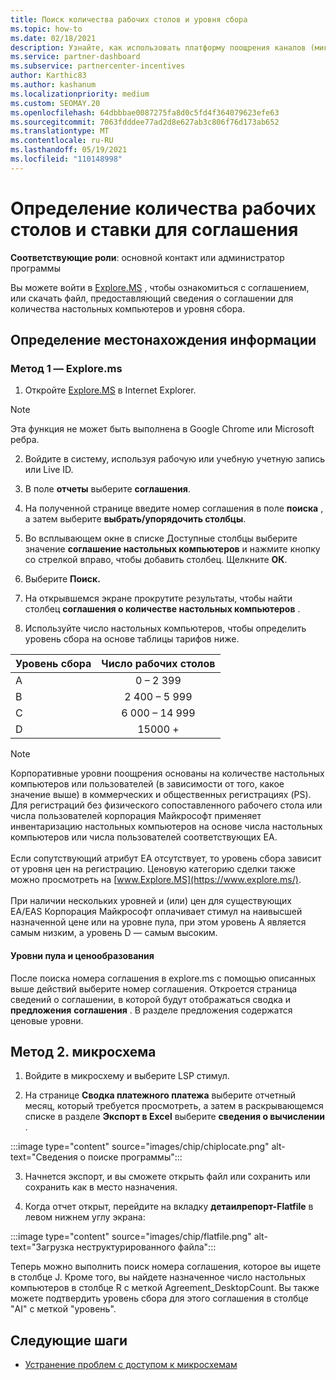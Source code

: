 ```yaml
---
title: Поиск количества рабочих столов и уровня сбора
ms.topic: how-to
ms.date: 02/18/2021
description: Узнайте, как использовать платформу поощрения каналов (микросхемы) для поиска количества настольных компьютеров и сведений об уровне сбора для соглашения.
ms.service: partner-dashboard
ms.subservice: partnercenter-incentives
author: Karthic83
ms.author: kashanum
ms.localizationpriority: medium
ms.custom: SEOMAY.20
ms.openlocfilehash: 64dbbbae0087275fa8d0c5fd4f364079623efe63
ms.sourcegitcommit: 7063fdddee77ad2d8e627ab3c806f76d173ab652
ms.translationtype: MT
ms.contentlocale: ru-RU
ms.lasthandoff: 05/19/2021
ms.locfileid: "110148998"
---
```

# <a name="locate-the-desktop-count-and-fee-level-for-an-agreement"></a>Определение количества рабочих столов и ставки для соглашения

**Соответствующие роли**: основной контакт или администратор программы

Вы можете войти в [Explore.MS](https://www.explore.ms/) , чтобы ознакомиться с соглашением, или скачать файл, предоставляющий сведения о соглашении для количества настольных компьютеров и уровня сбора.

## <a name="to-locate-the-information"></a>Определение местонахождения информации

### <a name="method-1--explorems"></a>Метод 1 — Explore.ms

1. Откройте [Explore.MS](https://www.explore.ms/) в Internet Explorer. 

>[!Note]
>Эта функция не может быть выполнена в Google Chrome или Microsoft ребра.

2. Войдите в систему, используя рабочую или учебную учетную запись или Live ID.  

3. В поле **отчеты** выберите **соглашения**.

4. На полученной странице введите номер соглашения в поле **поиска** , а затем выберите **выбрать/упорядочить столбцы**.

5. Во всплывающем окне в списке Доступные столбцы выберите значение **соглашение настольных компьютеров** и нажмите кнопку со стрелкой вправо, чтобы добавить столбец. Щелкните **ОК**.

6. Выберите **Поиск.**

7. На открывшемся экране прокрутите результаты, чтобы найти столбец **соглашения о количестве настольных компьютеров** . 

8. Используйте число настольных компьютеров, чтобы определить уровень сбора на основе таблицы тарифов ниже.  

| Уровень сбора | Число рабочих столов |
| ------ | :-----------: |
|  A | 0 – 2 399    |
|  B | 2 400 – 5 999    |
|  C | 6 000 – 14 999    |
|  D | 15000 +   |

>[!NOTE]
>Корпоративные уровни поощрения основаны на количестве настольных компьютеров или пользователей (в зависимости от того, какое значение выше) в коммерческих и общественных регистрациях (PS). Для регистраций без физического сопоставленного рабочего стола или числа пользователей корпорация Майкрософт применяет инвентаризацию настольных компьютеров на основе числа настольных компьютеров или числа пользователей соответствующих EA. <br><br>Если сопутствующий атрибут EA отсутствует, то уровень сбора зависит от уровня цен на регистрацию. Ценовую категорию сделки также можно просмотреть на [www.Explore.MS](https://www.explore.ms/). <br><br>При наличии нескольких уровней и (или) цен для существующих EA/EAS Корпорация Майкрософт оплачивает стимул на наивысшей назначенной цене или на уровне пула, при этом уровень A является самым низким, а уровень D — самым высоким.

#### <a name="pool-and-pricing-levels"></a>Уровни пула и ценообразования

После поиска номера соглашения в explore.ms с помощью описанных выше действий выберите номер соглашения. Откроется страница сведений о соглашении, в которой будут отображаться сводка и **предложения** **соглашения** . В разделе предложения содержатся ценовые уровни.

## <a name="method-2---chip"></a>Метод 2. микросхема

1. Войдите в микросхему и выберите LSP стимул.

2. На странице **Сводка платежного платежа** выберите отчетный месяц, который требуется просмотреть, а затем в раскрывающемся списке в разделе **Экспорт в Excel** выберите **сведения о вычислении** .

:::image type="content" source="images/chip/chiplocate.png" alt-text="Сведения о поиске программы":::

3. Начнется экспорт, и вы сможете открыть файл или сохранить или сохранить как в место назначения.

4. Когда отчет открыт, перейдите на вкладку **детаилрепорт-Flatfile** в левом нижнем углу экрана:

:::image type="content" source="images/chip/flatfile.png" alt-text="Загрузка неструктурированного файла":::

Теперь можно выполнить поиск номера соглашения, которое вы ищете в столбце J. Кроме того, вы найдете назначенное число настольных компьютеров в столбце R с меткой Agreement_DesktopCount. Вы также можете подтвердить уровень сбора для этого соглашения в столбце "AI" с меткой "уровень".

## <a name="next-steps"></a>Следующие шаги

- [Устранение проблем с доступом к микросхемам](chip-access-trouble.md)
